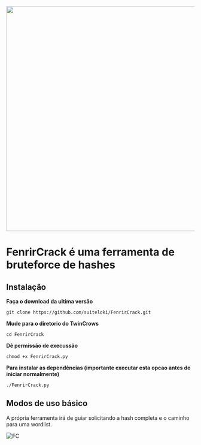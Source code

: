 <img src="https://raw.githubusercontent.com/leonardor666/images/main/fenrir.jpg"  height="600" />

# FenrirCrack é uma ferramenta de bruteforce de hashes

## Instalação

**Faça o download da ultima versão**
```
git clone https://github.com/suiteloki/FenrirCrack.git
```
**Mude para o diretorio do TwinCrows**
```
cd FenrirCrack
```
**Dê permissão de execussão**
```
chmod +x FenrirCrack.py
```
**Para instalar as dependências (importante executar esta opcao antes de iniciar normalmente)**
```
./FenrirCrack.py
```

## Modos de uso básico

A própria ferramenta irá de guiar solicitando a hash completa e o caminho para uma wordlist.

![FC](https://raw.githubusercontent.com/leonardor666/images/main/print.jpeg)
